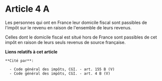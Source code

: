 # Article 4 A

Les personnes qui ont en France leur domicile fiscal sont passibles de l'impôt sur le revenu en raison de l'ensemble de leurs
revenus.

Celles dont le domicile fiscal est situé hors de France sont passibles de cet impôt en raison de leurs seuls revenus de
source française.

**Liens relatifs à cet article**

	**Cité par**:

	  - Code général des impôts, CGI. - art. 155 B (V)
	  - Code général des impôts, CGI. - art. 4 B (V)
